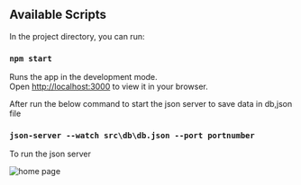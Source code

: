 ## Available Scripts

In the project directory, you can run:

### `npm start`

Runs the app in the development mode.\
Open [http://localhost:3000](http://localhost:3000) to view it in your browser.

After run the below command to start the json server 
to save data in db,json file

### `json-server --watch src\db\db.json --port portnumber`
To run the json server 


![home page](https://github.com/user-attachments/assets/467d2eeb-b390-4430-97bd-f11d88c8fa7f)
